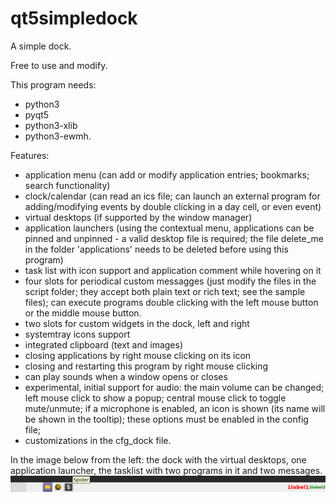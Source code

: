 # qt5simpledock
A simple dock.

Free to use and modify.

This program needs:
- python3
- pyqt5
- python3-xlib
- python3-ewmh.


Features:
- application menu (can add or modify application entries; bookmarks; search functionality)
- clock/calendar (can read an ics file; can launch an external program for adding/modifying events by double clicking in a day cell, or even event)
- virtual desktops (if supported by the window manager)
- application launchers (using the contextual menu, applications can be pinned and unpinned - a valid desktop file is required; the file delete_me in the folder 'applications' needs to be deleted before using this program)
- task list with icon support and application comment while hovering on it
- four slots for periodical custom messagges (just modify the files in the script folder; they accept both plain text or rich text; see the sample files); can execute programs double clicking with the left mouse button or the middle mouse button. 
- two slots for custom widgets in the dock, left and right
- systemtray icons support
- integrated clipboard (text and images)
- closing applications by right mouse clicking on its icon
- closing and restarting this program by right mouse clicking
- can play sounds when a window opens or closes
- experimental, initial support for audio: the main volume can be changed; left mouse click to show a popup; central mouse click to toggle mute/unmute; if a microphone is enabled, an icon is shown (its name will be shown in the tooltip); these options must be enabled in the config file; 
- customizations in the cfg_dock file.

In the image below from the left: the dock with the virtual desktops, one application launcher, the tasklist with two programs in it and two messages.
![My image](https://github.com/frank038/qt5simpledock/blob/main/screenshot.png)
